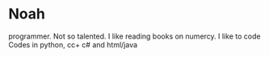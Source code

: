 # Noah
programmer.
Not so talented.
I like reading books on numercy.
I like to code
Codes in python, cc+ c# and html/java
